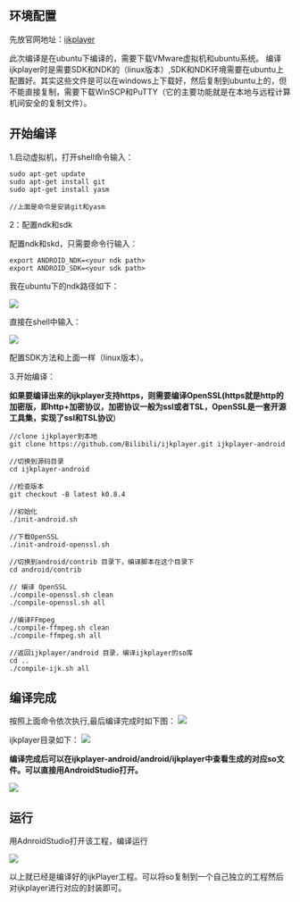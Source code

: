 ## 环境配置 ##
	
先放官网地址：[ijkplayer](https://github.com/Bilibili/ijkplayer)

此次编译是在ubuntu下编译的，需要下载VMware虚拟机和ubuntu系统。
编译ijkplayer时是需要SDK和NDK的（linux版本）,SDK和NDK环境需要在ubuntu上配置好。其实这些文件是可以在windows上下载好，然后复制到ubuntu上的，但不能直接复制，需要下载WinSCP和PuTTY（它的主要功能就是在本地与远程计算机间安全的复制文件）。

## 开始编译 ##
1.启动虚拟机，打开shell命令输入：
	
	
	sudo apt-get update
	sudo apt-get install git
	sudo apt-get install yasm

	//上面是命令是安装git和yasm

2：配置ndk和sdk

配置ndk和skd，只需要命令行输入：

	export ANDROID_NDK=<your ndk path>	
	export ANDROID_SDK=<your sdk path>
	
我在ubuntu下的ndk路径如下：

![](http://oo2ge5zz3.bkt.clouddn.com/ndk_build.png)

直接在shell中输入：

![](http://oo2ge5zz3.bkt.clouddn.com/export.png)

配置SDK方法和上面一样（linux版本）。

3.开始编译：

**如果要编译出来的ijkplayer支持https，则需要编译OpenSSL(https就是http的加密版，即http+加密协议，加密协议一般为ssl或者TSL，OpenSSL是一套开源工具集，实现了ssl和TSL协议**)
	
	//clone ijkplayer到本地
	git clone https://github.com/Bilibili/ijkplayer.git ijkplayer-android

	//切换到源码目录
	cd ijkplayer-android 	

	//检查版本
	git checkout -B latest k0.8.4

	//初始化
	./init-android.sh

	//下载OpenSSL
	./init-android-openssl.sh	

	//切换到android/contrib 目录下，编译脚本在这个目录下
	cd android/contrib

	// 编译 OpenSSL
	./compile-openssl.sh clean
	./compile-openssl.sh all

	//编译FFmpeg
	./compile-ffmpeg.sh clean
	./compile-ffmpeg.sh all

	//返回ijkplayer/android 目录，编译ijkplayer的so库
	cd ..
	./compile-ijk.sh all

## 编译完成 ##

按照上面命令依次执行,最后编译完成时如下图：
![](http://oo2ge5zz3.bkt.clouddn.com/ijk_over.png)


ijkplayer目录如下：
![](http://oo2ge5zz3.bkt.clouddn.com/ijk_dir.png)

**编译完成后可以在ijkplayer-android/android/ijkplayer中查看生成的对应so文件。可以直接用AndroidStudio打开。**

![](http://oo2ge5zz3.bkt.clouddn.com/so.png)


## 运行 ##
用AdnroidStudio打开该工程，编译运行

![](http://oo2ge5zz3.bkt.clouddn.com/asdir.png)

以上就已经是编译好的ijkPlayer工程。可以将so复制到一个自己独立的工程然后对ijkplayer进行对应的封装即可。

